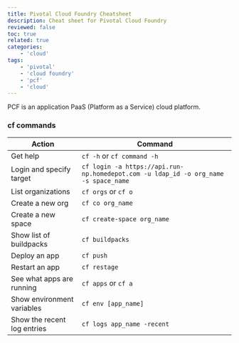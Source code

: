 ```yaml
---
title: Pivotal Cloud Foundry Cheatsheet
description: Cheat sheet for Pivotal Cloud Foundry
reviewed: false
toc: true
related: true
categories:
    - 'cloud'
tags:
    - 'pivotal'
    - 'cloud foundry'
    - 'pcf'
    - 'cloud'
---
```


PCF is an application PaaS (Platform as a Service) cloud platform.

<!--more-->

### cf commands

| Action                      | Command                                                                             |
| --------------------------- | ----------------------------------------------------------------------------------- |
| Get help                    | `cf -h` or `cf command -h`                                                          |
| Login and specify target    | `cf login -a https://api.run-np.homedepot.com -u ldap_id -o org_name -s space_name` |
| List organizations          | `cf orgs` or `cf o`                                                                 |
| Create a new org            | `cf co org_name`                                                                    |
| Create a new space          | `cf create-space org_name`                                                          |
| Show list of buildpacks     | `cf buildpacks`                                                                     |
| Deploy an app               | `cf push`                                                                           |
| Restart an app              | `cf restage`                                                                        |
| See what apps are running   | `cf apps` or `cf a`                                                                 |
| Show environment variables  | `cf env [app_name]`                                                                 |
| Show the recent log entries | `cf logs app_name -recent`                                                          |

